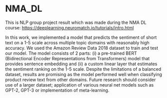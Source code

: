 # NMA_DL
This is NLP group project result which was made during the NMA DL course: https://deeplearning.neuromatch.io/tutorials/intro.html

In this work, we implemented a model that predicts the sentiment of short text on a 1-5 scale across multiple topic domains with reasonably high accuracy. 
We used the Amazon Review Data 2018 dataset to train and test our model. 
The model consists of 2 parts: (i) a pre-trained BERT (Bidirectional Encoder Representations from Transformers) model that provides sentence embedding and (ii) a custom linear layer that estimates the sentiment ranking on the 1-5 scale.
Despite the limitations of a balanced dataset, results are promising as the model performed well when classifying product review text from other domains.
Future research should consider use of a larger dataset; application of various neural net models such as GPT-2, GPT-3 or implementation of meta-learning. 
